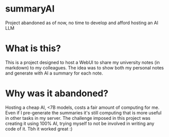 # summaryAI
Project abandoned as of now, no time to develop and afford hosting an AI LLM
# What is this?
This is a project designed to host a WebUI to share my university notes (in markdown) to my colleagues. 
The idea was to show both my personal notes and generate with AI a summary for each note.
# Why was it abandoned?
Hosting a cheap AI, <7B models, costs a fair amount of computing for me. Even if I pre-generate the summaries it's still computing that is more useful in other tasks in my server.
The challenge imposed in this project was creating it using 100% AI, trying myself to not be involved in writing any code of it. Tbh it worked great :)
